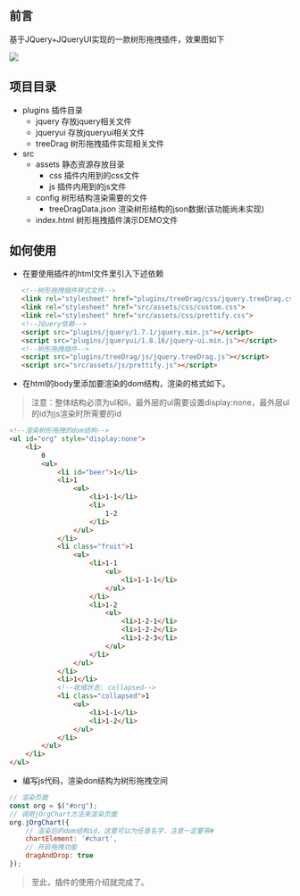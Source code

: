 ## 前言
基于JQuery+JQueryUI实现的一款树形拖拽插件，效果图如下

![](https://user-gold-cdn.xitu.io/2020/4/14/171781bad5f3d857?w=1237&h=602&f=png&s=26027)

## 项目目录
* plugins 插件目录
    * jquery 存放jquery相关文件
    * jqueryui 存放jqueryui相关文件
    * treeDrag 树形拖拽插件实现相关文件
* src
    * assets 静态资源存放目录
        * css 插件内用到的css文件
        * js 插件内用到的js文件
    * config 树形结构渲染需要的文件
        * treeDragData.json 渲染树形结构的json数据(该功能尚未实现)
    * index.html 树形拖拽插件演示DEMO文件
    
 ## 如何使用
 
 * 在要使用插件的html文件里引入下述依赖
 ```html
    <!--树形拖拽插件样式文件-->
    <link rel="stylesheet" href="plugins/treeDrag/css/jquery.treeDrag.css">
    <link rel="stylesheet" href="src/assets/css/custom.css">
    <link rel="stylesheet" href="src/assets/css/prettify.css">
    <!--JQuery依赖-->
    <script src="plugins/jquery/1.7.1/jquery.min.js"></script>
    <script src="plugins/jqueryui/1.8.16/jquery-ui.min.js"></script>
    <!--树形拖拽插件-->
    <script src="plugins/treeDrag/js/jquery.treeDrag.js"></script>
    <script src="src/assets/js/prettify.js"></script>
```
* 在html的body里添加要渲染的dom结构，渲染的格式如下。
> 注意：整体结构必须为ul和li，最外层的ul需要设置display:none，最外层ul的id为js渲染时所需要的id

```html
<!--渲染树形拖拽的dom结构-->
<ul id="org" style="display:none">
    <li>
        0
        <ul>
            <li id="beer">1</li>
            <li>1
                <ul>
                    <li>1-1</li>
                    <li>
                        1-2
                    </li>
                </ul>
            </li>
            <li class="fruit">1
                <ul>
                    <li>1-1
                        <ul>
                            <li>1-1-1</li>
                        </ul>
                    </li>
                    <li>1-2
                        <ul>
                            <li>1-2-1</li>
                            <li>1-2-2</li>
                            <li>1-2-3</li>
                        </ul>
                    </li>
                </ul>
            </li>
            <li>1</li>
            <!--收缩状态: collapsed-->
            <li class="collapsed">1
                <ul>
                    <li>1-1</li>
                    <li>1-2</li>
                </ul>
            </li>
        </ul>
    </li>
</ul>
```
* 编写js代码，渲染don结构为树形拖拽空间
```javascript
// 渲染页面
const org = $("#org");
// 调用jOrgChart方法来渲染页面
org.jOrgChart({
    // 渲染后的dom结构id，这里可以为任意名字，注意一定要带#
    chartElement: '#chart',
    // 开启拖拽功能
    dragAndDrop: true
});
```

> 至此，插件的使用介绍就完成了。
